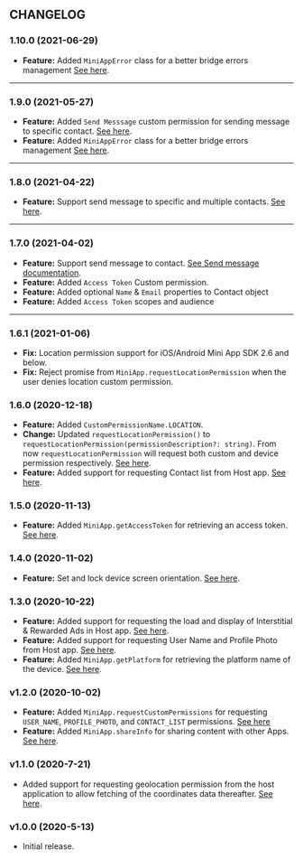 ## CHANGELOG

### 1.10.0 (2021-06-29)
- **Feature:** Added `MiniAppError` class for a better bridge errors management [See here](README.md#Errors-management).

---

### 1.9.0 (2021-05-27)
- **Feature:** Added `Send Messsage` custom permission for sending message to specific contact. [See here](README.md#Request-Permissions).
- **Feature:** Added `MiniAppError` class for a better bridge errors management [See here](README.md#Errors-management).

---

### 1.8.0 (2021-04-22)

- **Feature:** Support send message to specific and multiple contacts. [See here](README.md#Send-message).

---

### 1.7.0 (2021-04-02)

- **Feature:** Support send message to contact. [See Send message documentation](README.md#Send-message).
- **Feature:** Added `Access Token` Custom permission.
- **Feature:** Added optional `Name` & `Email` properties to Contact object
- **Feature:** Added `Access Token` scopes and audience

---

### 1.6.1 (2021-01-06)

- **Fix:** Location permission support for iOS/Android Mini App SDK 2.6 and below.
- **Fix:** Reject promise from `MiniApp.requestLocationPermission` when the user denies location custom permission.

### 1.6.0 (2020-12-18)

- **Feature:** Added `CustomPermissionName.LOCATION`.
- **Change:** Updated `requestLocationPermission()` to `requestLocationPermission(permissionDescription?: string)`. From now `requestLocationPermission` will request both custom and device permission respectively. [See here](README.md#Request-Permissions).
- **Feature:** Added support for requesting Contact list from Host app. [See here](README.md#Requesting-User-details).

### 1.5.0 (2020-11-13)

- **Feature:** Added `MiniApp.getAccessToken` for retrieving an access token. [See here](README.md#Get-access-token).

### 1.4.0 (2020-11-02)

- **Feature:** Set and lock device screen orientation. [See here](README.md#Set-screen-orientation).

### 1.3.0 (2020-10-22)

- **Feature:** Added support for requesting the load and display of Interstitial & Rewarded Ads in Host app. [See here](README.md#4-Show-Ads).
- **Feature:** Added support for requesting User Name and Profile Photo from Host app. [See here](README.md#Requesting-User-details).
- **Feature:** Added `MiniApp.getPlatform` for retrieving the platform name of the device. [See here](README.md#check-androidios-device).

### v1.2.0 (2020-10-02)

- **Feature:** Added `MiniApp.requestCustomPermissions` for requesting `USER_NAME`, `PROFILE_PHOTO`, and `CONTACT_LIST` permissions. [See here](README.md#Request-Permissions)
- **Feature:** Added `MiniApp.shareInfo` for sharing content with other Apps. [See here](README.md#Share-Info).

### v1.1.0 (2020-7-21)

- Added support for requesting geolocation permission from the host application to allow fetching of the coordinates data thereafter. [See here](README.md#Request-Permissions).

### v1.0.0 (2020-5-13)

- Initial release.
